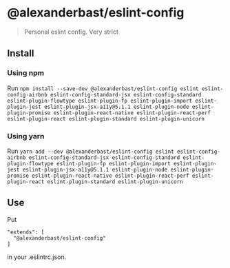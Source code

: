 # @alexanderbast/eslint-config

> Personal eslint config. Very strict

## Install

### Using npm

Run `npm install --save-dev @alexanderbast/eslint-config eslint eslint-config-airbnb eslint-config-standard-jsx eslint-config-standard eslint-plugin-flowtype eslint-plugin-fp eslint-plugin-import eslint-plugin-jest eslint-plugin-jsx-a11y@5.1.1 eslint-plugin-node eslint-plugin-promise eslint-plugin-react-native eslint-plugin-react-perf eslint-plugin-react eslint-plugin-standard eslint-plugin-unicorn`

### Using yarn

Run `yarn add --dev @alexanderbast/eslint-config eslint eslint-config-airbnb eslint-config-standard-jsx eslint-config-standard eslint-plugin-flowtype eslint-plugin-fp eslint-plugin-import eslint-plugin-jest eslint-plugin-jsx-a11y@5.1.1 eslint-plugin-node eslint-plugin-promise eslint-plugin-react-native eslint-plugin-react-perf eslint-plugin-react eslint-plugin-standard eslint-plugin-unicorn`

## Use

Put

    "extends": [
      "@alexanderbast/eslint-config"
    ]

in your .eslintrc.json.
